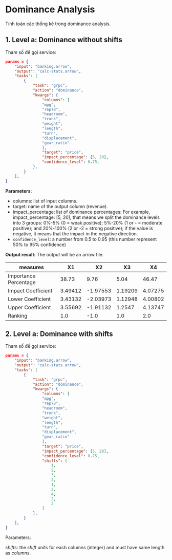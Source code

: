 # Dominance Analysis


Tính toán các thống kê trong dominance analysis.


## 1. Level a: Dominance without shifts

Tham số để gọi service:
```json
params = {
    "input": "banking.arrow",
    "output": "calc-stats.arrow",
    "tasks": [
        {
            "task": "grpc",
            "action": "dominance",
            "kwargs": {
                "columns": [
                "mpg",
                "rep78",
                "headroom",
                "trunk",
                "weight",
                "length",
                "turn",
                "displacement",
                "gear_ratio"
				],
				"target": "price",
				"impact_percentage": [5, 20],
				"confidence_level": 0.75,
            },
        }
    ],
}
```

**Parameters**:

- columns: list of input columns.
- target: name of the output column (revenue).
- impact_percentage: list of dominance percentages:
For example, impact_percentage: [5, 20], that means we split the dominance levels into 3 groups: 0%-5% (0 = weak positive); 5%-20% (1 or - = moderate positive); and 20%-100% (2 or -2 = strong positive); if the value is negative, it means that the impact in the negative direction.
- `confidence_level`: a number from 0.5 to 0.95 (this number represent 50% to 95% confidence)


**Output result:** The output will be an arrow file.

| __measures__          | X1      | X2       | X3      | X4      |
|-----------------------|---------|----------|---------|---------|
| Importance Percentage | 38.73   | 9.76     | 5.04    | 46.47   |
| Impact Coefficient    | 3.49412 | -1.97553 | 1.19209 | 4.07275 |
| Lower Coefficient     | 3.43132 | -2.03973 | 1.12948 | 4.00802 |
| Upper Coefficient     | 3.55692 | -1.91132 | 1.2547  | 4.13747 |
| Ranking               | 1.0     | -1.0     | 1.0     | 2.0     |



## 2. Level a: Dominance with **shifts**


Tham số để gọi service:
```json
params = {
    "input": "banking.arrow",
    "output": "calc-stats.arrow",
    "tasks": [
        {
            "task": "grpc",
            "action": "dominance",
            "kwargs": {
                "columns": [
                "mpg",
                "rep78",
                "headroom",
                "trunk",
                "weight",
                "length",
                "turn",
                "displacement",
                "gear_ratio"
				],
				"target": "price",
				"impact_percentage": [5, 20],
				"confidence_level": 0.75,
				"shifts": [
					1,
					2,
					3,
					2,
					1,
					2,
					4,
					2,
					3
				]
            },
        }
    ],
}
```

Parameters:

*shifts*: the *shift* units for each columns (integer) and must have same length as *columns*.
